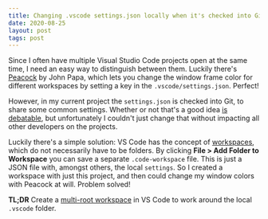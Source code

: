 ```yaml
---
title: Changing .vscode settings.json locally when it's checked into Git
date: 2020-08-25
layout: post
tags: post
---
```

Since I often have multiple Visual Studio Code projects open at the same time, I need an easy way to distinguish between them. Luckily there's [Peacock](https://marketplace.visualstudio.com/items?itemName=johnpapa.vscode-peacock) by John Papa, which lets you change the window frame color for different workspaces by setting a key in the `.vscode/settings.json`. Perfect!

However, in my current project the `settings.json` is checked into Git, to share some common settings. Whether or not that's a good idea [is debatable](https://stackoverflow.com/a/32979933), but unfortunately I couldn't just change that without impacting all other developers on the projects.

Luckily there's a simple solution: VS Code has the concept of [workspaces](https://code.visualstudio.com/docs/editor/multi-root-workspaces), which do not necessarily have to be folders. By clicking **File > Add Folder to Workspace** you can save a separate `.code-workspace` file. This is just a JSON file with, amongst others, the local `settings`. So I created a workspace with just this project, and then could change my window colors with Peacock at will. Problem solved!

**TL;DR** Create a [multi-root workspace](https://code.visualstudio.com/docs/editor/multi-root-workspaces) in VS Code to work around the local `.vscode` folder.